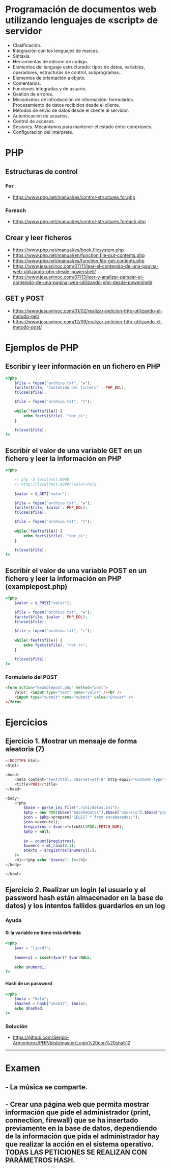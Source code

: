 # Programación de documentos web utilizando lenguajes de «script» de servidor
- Clasificación.
- Integración con los lenguajes de marcas.
- Sintaxis.
- Herramientas de edición de código.
- Elementos del lenguaje estructurado: tipos de datos, variables, operadores, estructuras de control, subprogramas…
- Elementos de orientación a objeto.
- Comentarios.
- Funciones integradas y de usuario.
- Gestión de errores.
- Mecanismos de introducción de información: formularios. Procesamiento de datos recibidos desde el cliente.
- Métodos de envío de datos desde el cliente al servidor.
- Autenticación de usuarios.
- Control de accesos.
- Sesiones. Mecanismos para mantener el estado entre conexiones.
- Configuración del intérprete.

# PHP

## Estructuras de control

### For
* https://www.php.net/manual/es/control-structures.for.php

### Foreach
* https://www.php.net/manual/es/control-structures.foreach.php

## Crear y leer ficheros
* https://www.php.net/manual/es/book.filesystem.php
* https://www.php.net/manual/en/function.file-put-contents.php
* https://www.php.net/manual/es/function.file-get-contents.php
* https://www.jesusninoc.com/07/11/leer-el-contenido-de-una-pagina-web-utilizando-php-desde-powershell/
* https://www.jesusninoc.com/07/13/leer-y-analizar-parsear-el-contenido-de-una-pagina-web-utilizando-php-desde-powershell/

## GET y POST
* https://www.jesusninoc.com/01/02/realizar-peticion-http-utilizando-el-metodo-get/
* https://www.jesusninoc.com/12/09/realizar-peticion-http-utilizando-el-metodo-post/

# Ejemplos de PHP

## Escribir y leer información en un fichero en PHP

```PHP
<?php
	$file = fopen("archivo.txt", "w");
	fwrite($file, "Contenido del fichero" . PHP_EOL);
	fclose($file);

	$file = fopen("archivo.txt", "r");
	
	while(!feof($file)) {
		echo fgets($file). "<br />";
	}

	fclose($file);
?>
```

## Escribir el valor de una variable GET en un fichero y leer la información en PHP
```PHP
<?php

	// php -S localhost:8000
	// http://localhost:8000/?valor=hola
	
	$valor = $_GET["valor"];

	$file = fopen("archivo.txt", "w");
	fwrite($file, $valor . PHP_EOL);
	fclose($file);

	$file = fopen("archivo.txt", "r");
	
	while(!feof($file)) {
		echo fgets($file). "<br />";
	}

	fclose($file);
?>
```

## Escribir el valor de una variable POST en un fichero y leer la información en PHP (examplepost.php)
```PHP
<?php
	$valor = $_POST["valor"];

	$file = fopen("archivo.txt", "w");
	fwrite($file, $valor . PHP_EOL);
	fclose($file);

	$file = fopen("archivo.txt", "r");
	
	while(!feof($file)) {
		echo fgets($file). "<br />";
	}

	fclose($file);
?>
```

### Formulario del POST
```HTML
<form action="examplepost.php" method="post">
    Valor: <input type="text" name="valor" /><br />
    <input type="submit" name="submit" value="Enviar" />
</form>
```

# Ejercicios

## Ejercicio 1. Mostrar un mensaje de forma aleatoria (7)

```PHP
<!DOCTYPE html>
<html>

<head>
	<meta content="text/html; charset=utf-8" http-equiv="Content-Type">
	<title>P001</title>
</head>

<body>
	<?php
		$base = parse_ini_file("./ini/datos.ini");
		$php = new PDO($base["baseDeDatos"],$base["usuario"],$base["password"]);
		$con = $php->prepare("SELECT * from encabezados;");
		$con->execute();
		$registros = $con->fetchAll(PDO::FETCH_NUM);
		$php = null;
		
		$n = count($registros);
		$numero = mt_rand(0,1);
		$texto = $registros[$numero][1];
	?>
	<h1><?php echo "$texto"; ?></h1>
</body>

</html>
```

## Ejercicio 2. Realizar un login (el usuario y el password hash están almacenador en la base de datos) y los intentos fallidos guardarlos en un log
### Ayuda
#### Si la variable no tiene está definida
```PHP
<?php
	$var = "ljasdf";
	
	$numero1 = isset($var)? $var:NULL;
	
	echo $numero1;
?>
```

#### Hash de un password
```PHP
<?php
	$hola = "hola";
	$hashed = hash("sha512", $hola);
	echo $hashed;
?>
```
### Solución
* https://github.com/Sergio-Armenteros/PHP/blob/master/Login%20con%20sha512

----------------------

# Examen
## - La música se comparte.
## - Crear una página web que permita mostrar información que pide el administrador (print, connection, firewall) que se ha insertado previamente en la base de datos, dependiendo de la información que pida el administrador hay que realizar la acción en el sistema operativo. TODAS LAS PETICIONES SE REALIZAN CON PARÁMETROS HASH.
